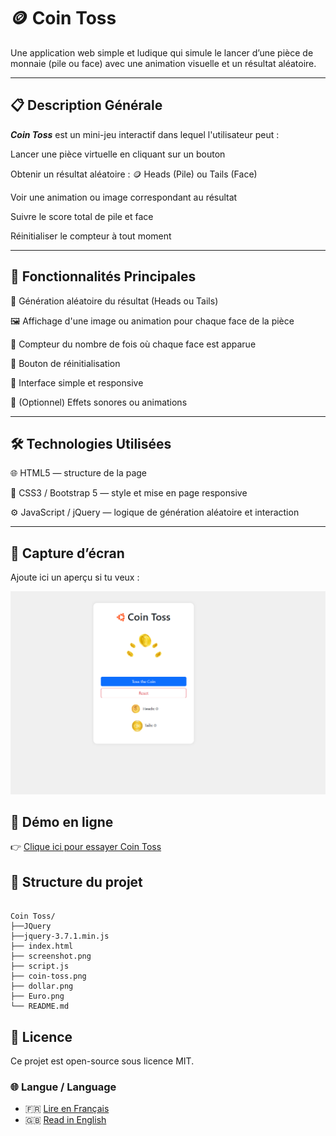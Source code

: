 # 🪙 Coin Toss

Une application web simple et ludique qui simule le lancer d’une pièce de monnaie (pile ou face) avec une animation visuelle et un résultat aléatoire.

---

## 📋 Description Générale

**_Coin Toss_** est un mini-jeu interactif dans lequel l'utilisateur peut :

Lancer une pièce virtuelle en cliquant sur un bouton

Obtenir un résultat aléatoire : 🪙 Heads (Pile) ou Tails (Face)

Voir une animation ou image correspondant au résultat

Suivre le score total de pile et face

Réinitialiser le compteur à tout moment

---

## 🚀 Fonctionnalités Principales

🎲 Génération aléatoire du résultat (Heads ou Tails)

🖼️ Affichage d'une image ou animation pour chaque face de la pièce

🧮 Compteur du nombre de fois où chaque face est apparue

🔁 Bouton de réinitialisation

🧩 Interface simple et responsive

🎉 (Optionnel) Effets sonores ou animations

---

## 🛠️ Technologies Utilisées

🌐 HTML5 — structure de la page

🎨 CSS3 / Bootstrap 5 — style et mise en page responsive

⚙️ JavaScript / jQuery — logique de génération aléatoire et interaction

---

## 📸 Capture d’écran

Ajoute ici un aperçu si tu veux :

![Aperçu de Coin Toss](./screenshot.png)

## 🔗 Démo en ligne

👉 [Clique ici pour essayer Coin Toss](https://workshopjavascript.github.io/Coin-Toss/)

## 📁 Structure du projet

```

Coin Toss/
├──JQuery
├──jquery-3.7.1.min.js
├── index.html
├── screenshot.png
├── script.js
├── coin-toss.png
├── dollar.png
├── Euro.png
└── README.md

```

## 📄 Licence

Ce projet est open-source sous licence MIT.

### 🌐 Langue / Language

- 🇫🇷 [Lire en Français](./README.fr.md)
- 🇬🇧 [Read in English](./README.md)

```

```
